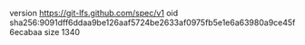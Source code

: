 version https://git-lfs.github.com/spec/v1
oid sha256:9091dff6ddaa9be126aaf5724be2633af0975fb5e1e6a63980a9ce45f6ecabaa
size 1340
